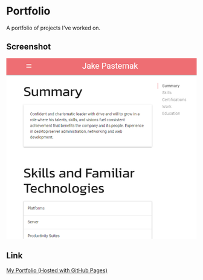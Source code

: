 # Portfolio

A portfolio of projects I've worked on.

## Screenshot

![A screenshot of my portfolio](./assets/images/screenshot.PNG)

## Link

[My Portfolio (Hosted with GitHub Pages)](https://jdpasternak.github.io/portfolio)

